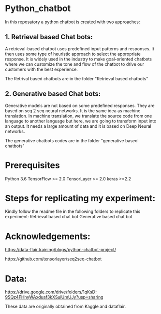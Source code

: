 # Python_chatbot
In this reposatory a python chatbot is created with two approaches:
## 1. Retrieval based Chat bots:
A retrieval-based chatbot uses predefined input patterns and responses. It then uses some type of heuristic approach to select the appropriate response. It is widely used in the industry to make goal-oriented chatbots where we can customize the tone and flow of the chatbot to drive our customers with the best experience.

The Retrival based chatbots are in the folder "Retrieval based chatbots"

## 2. Generative based Chat bots:
Generative models are not based on some predefined responses.
They are based on seq 2 seq neural networks. It is the same idea as machine translation. In machine translation, we translate the source code from one language to another language but here, we are going to transform input into an output. It needs a large amount of data and it is based on Deep Neural networks.

The generative chatbots codes are in the folder "generative based chatbots"

# Prerequisites
Python 3.6
TensorFlow >= 2.0
TensorLayer >= 2.0
keras >=2.2

# Steps for replicating my experiment:
Kindly follow the readme file in the following folders to replicate this experiment:
Retrieval based chat bot
Generative based chat bot

# Acknowledgements:
https://data-flair.training/blogs/python-chatbot-project/

https://github.com/tensorlayer/seq2seq-chatbot

# Data:
https://drive.google.com/drive/folders/1qKsD-9SQz4FHhyWAxduaf3kXSuiUmUJy?usp=sharing

These data are originally obtained from Kaggle and dataflair.

